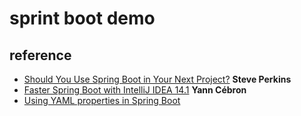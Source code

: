 # sprint boot demo



## reference

- [Should You Use Spring Boot in Your Next Project?](http://steveperkins.com/use-spring-boot-next-project/)    **Steve Perkins**
- [Faster Spring Boot with IntelliJ IDEA 14.1](http://blog.jetbrains.com/idea/2015/03/develop-spring-boot-applications-more-productively-with-intellij-idea-14-1/)    **Yann Cébron**
- [Using YAML properties in Spring Boot](http://www.deepzeafish.xyz/yaml-properties-spring-boot.html)

